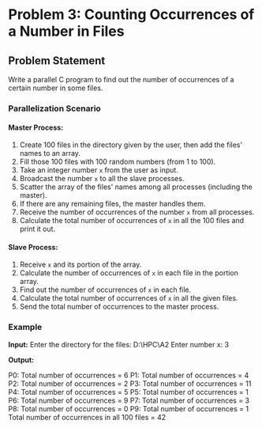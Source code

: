 # Problem 3: Counting Occurrences of a Number in Files

## Problem Statement

Write a parallel C program to find out the number of occurrences of a certain number in some files.

### Parallelization Scenario

#### Master Process:

1. Create 100 files in the directory given by the user, then add the files' names to an array.
2. Fill those 100 files with 100 random numbers (from 1 to 100).
3. Take an integer number `x` from the user as input.
4. Broadcast the number `x` to all the slave processes.
5. Scatter the array of the files' names among all processes (including the master).
6. If there are any remaining files, the master handles them.
7. Receive the number of occurrences of the number `x` from all processes.
8. Calculate the total number of occurrences of `x` in all the 100 files and print it out.

#### Slave Process:

1. Receive `x` and its portion of the array.
2. Calculate the number of occurrences of `x` in each file in the portion array.
3. Find out the number of occurrences of `x` in each file.
4. Calculate the total number of occurrences of `x` in all the given files.
5. Send the total number of occurrences to the master process.

### Example

**Input:**
Enter the directory for the files:
D:\HPC\A2
Enter number x: 3

**Output:**

<p>
P0: Total number of occurrences = 6
P1: Total number of occurrences = 4
P2: Total number of occurrences = 2
P3: Total number of occurrences = 11
P4: Total number of occurrences = 5
P5: Total number of occurrences = 1
P6: Total number of occurrences = 9
P7: Total number of occurrences = 3
P8: Total number of occurrences = 0
P9: Total number of occurrences = 1
Total number of occurrences in all 100 files = 42
</p>
